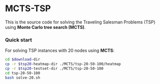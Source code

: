 # MCTS-TSP
This is the source code for solving the Traveling Salesman Problems (TSP) using **Monte Carlo tree search (MCTS)**.

### Quick start

For solving TSP instances with 20 nodes using **MCTS**:

```bash
cd $download-dir
cp -r $tsp20-heatmap-dir ./MCTS/tsp-20-50-100/heatmap
cp -r $tsp20-testset-dir ./MCTS/tsp-20-50-100
cd tsp-20-50-100
bash solve-20.sh
```

